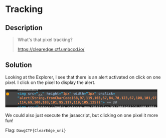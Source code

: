 # Tracking

## Description

> What's that pixel tracking?
> 
> https://clearedge.ctf.umbccd.io/

## Solution

Looking at the Explorer, I see that there is an alert activated on click on one pixel. I click on the pixel to display the alert.

![tracking](../images/tracking.png)

We could also just execute the jasascript, but clicking on one pixel it more fun!

Flag: `DawgCTF{ClearEdge_uni}`